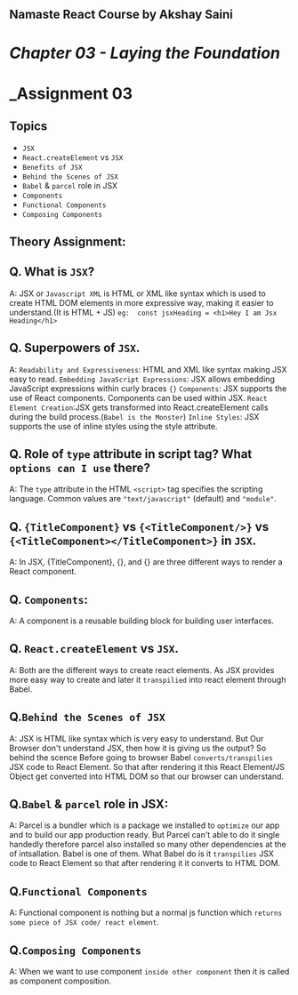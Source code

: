 ## Namaste React Course by Akshay Saini

# _Chapter 03 - Laying the Foundation_

# \_Assignment 03

## Topics

- `JSX`
- `React.createElement` vs `JSX`
- `Benefits of JSX`
- `Behind the Scenes of JSX`
- `Babel` & `parcel` role in JSX
- `Components`
- `Functional Components`
- `Composing Components`

## Theory Assignment:

## Q. What is `JSX`?

A: JSX or `Javascript XML` is HTML or XML like syntax which is used to create HTML DOM elements in more expressive way, making it easier to understand.(It is HTML + JS)
`eg:  const jsxHeading = <h1>Hey I am Jsx Heading</h1>`

## Q. Superpowers of `JSX`.

A: `Readability and Expressiveness`: HTML and XML like syntax making JSX easy to read.
`Embedding JavaScript Expressions`: JSX allows embedding JavaScript expressions within curly braces `{}`
`Components`: JSX supports the use of React components. Components can be used within JSX.
`React Element Creation`:JSX gets transformed into React.createElement calls during the build process.(`Babel is the Monster`)
`Inline Styles`: JSX supports the use of inline styles using the style attribute.

## Q. Role of `type` attribute in script tag? What `options can I use` there?

A: The `type` attribute in the HTML `<script>` tag specifies the scripting language. Common values are `"text/javascript"` (default) and `"module"`.

## Q. `{TitleComponent}` vs `{<TitleComponent/>}` vs `{<TitleComponent></TitleComponent>}` in `JSX`.

A: In JSX, {TitleComponent}, {<TitleComponent/>}, and {<TitleComponent></TitleComponent>} are three different ways to render a React component.

## Q. `Components`:

A: A component is a reusable building block for building user interfaces.

## Q. `React.createElement` vs `JSX`.

A: Both are the different ways to create react elements. As JSX provides more easy way to create and later it `transpilied` into react element through Babel.

## Q.`Behind the Scenes of JSX`

A: JSX is HTML like syntax which is very easy to understand. But Our Browser don't understand JSX, then how it is giving us the output? So behind the scence Before going to browser Babel `converts/transpilies` JSX code to React Element. So that after rendering it this React Element/JS Object get converted into HTML DOM so that our browser can understand.

## Q.`Babel` & `parcel` role in JSX:

A: Parcel is a bundler which is a package we installed to `optimize` our app and to build our app production ready.
But Parcel can't able to do it single handedly therefore parcel also installed so many other dependencies at the of intsallation. Babel is one of them. What Babel do is it `transpilies` JSX code to React Element so that after rendering it it converts to HTML DOM.

## Q.`Functional Components`

A: Functional component is nothing but a normal js function which `returns some piece of JSX code/ react element`.

## Q.`Composing Components`

A: When we want to use component `inside other component` then it is called as component composition.
